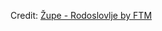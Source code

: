 <div id="observablehq-14004b14"></div>
<p>Credit: <a href="https://observablehq.com/d/58d138b25a877fc0">Župe - Rodoslovlje by FTM</a></p>

<link rel="stylesheet" href="https://cdn.jsdelivr.net/npm/@observablehq/inspector@5/dist/inspector.css">
<script type="module">
import {Runtime, Inspector} from "https://cdn.jsdelivr.net/npm/@observablehq/runtime@5/dist/runtime.js";
import define from "https://api.observablehq.com/d/58d138b25a877fc0.js?v=4&api_key=9bf79bb2382422ef0c7025947185febe53f9a81e";
new Runtime().module(define, Inspector.into("#observablehq-14004b14"));
</script>
